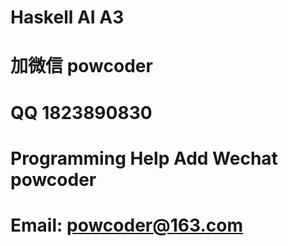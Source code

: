 # Haskell AI A3
# 加微信 powcoder

# QQ 1823890830

# Programming Help Add Wechat powcoder

# Email: powcoder@163.com

